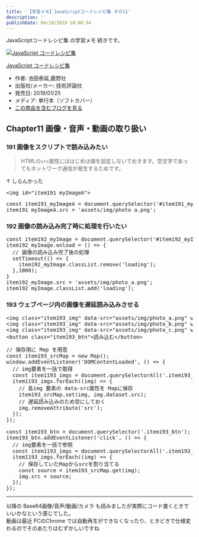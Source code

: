 ```yaml
---
title: '【学習メモ】JavaScriptコードレシピ集 その11'
description: ''
publishDate: 04/18/2019 10:00:34
---
```


<p>JavaScriptコードレシピ集 の学習メモ 続きです。</p>

<p><div class="hatena-asin-detail"><a href="http://www.amazon.co.jp/exec/obidos/ASIN/4297103680/hatena-blog-22/"><img src="https://cdn-ak.f.st-hatena.com/images/fotolife/j/jotaki/20190726/20190726111820.jpg" class="hatena-asin-detail-image" alt="JavaScript コードレシピ集" title="JavaScript コードレシピ集"></a><div class="hatena-asin-detail-info"><p class="hatena-asin-detail-title"><a href="http://www.amazon.co.jp/exec/obidos/ASIN/4297103680/hatena-blog-22/">JavaScript コードレシピ集</a></p><ul><li><span class="hatena-asin-detail-label">作者:</span> 池田泰延,鹿野壮</li><li><span class="hatena-asin-detail-label">出版社/メーカー:</span> 技術評論社</li><li><span class="hatena-asin-detail-label">発売日:</span> 2019/01/25</li><li><span class="hatena-asin-detail-label">メディア:</span> 単行本（ソフトカバー）</li><li><a href="http://d.hatena.ne.jp/asin/4297103680/hatena-blog-22" target="_blank">この商品を含むブログを見る</a></li></ul></div><div class="hatena-asin-detail-foot"></div></div></p>

<h2>Chapter11 画像・音声・動画の取り扱い</h2>

<h3>191 画像をスクリプトで読み込みたい</h3>

<blockquote><p>HTMLの<code>src</code>属性にははじめは値を設定しないでおきます。空文字であってもネットワーク通信が発生するためです。</p></blockquote>

<p>↑ しらんかった</p>

<pre class="code lang-html" data-lang="html" data-unlink><span class="synIdentifier">&lt;</span><span class="synStatement">img</span><span class="synIdentifier"> </span><span class="synType">id</span><span class="synIdentifier">=</span><span class="synConstant">&quot;item191_myImageA&quot;</span><span class="synIdentifier">&gt;</span>
</pre>

<pre class="code lang-javascript" data-lang="javascript" data-unlink><span class="synStatement">const</span> item191_myImageA = <span class="synStatement">document</span>.querySelector(<span class="synConstant">'#item191_myImageA'</span>);
item191_myImageA.src = <span class="synConstant">'assets/img/photo_a.png'</span>;
</pre>

<h3>192 画像の読み込み完了時に処理を行いたい</h3>

<pre class="code lang-javascript" data-lang="javascript" data-unlink><span class="synStatement">const</span> item192_myImage = <span class="synStatement">document</span>.querySelector(<span class="synConstant">'#item192_myImage'</span>);
item192_myImage.onload = () =&gt; <span class="synIdentifier">{</span>
  <span class="synComment">// 画像の読み込み完了後の処理</span>
  setTimeout(() =&gt; <span class="synIdentifier">{</span>
    item192_myImage.classList.remove(<span class="synConstant">'loading'</span>);
  <span class="synIdentifier">}</span>,1000);
<span class="synIdentifier">}</span>
item192_myImage.src = <span class="synConstant">'assets/img/photo_a.png'</span>;
item192_myImage.classList.add(<span class="synConstant">'loading'</span>);
</pre>

<h3>193 ウェブページ内の画像を遅延読み込みさせる</h3>

<pre class="code lang-html" data-lang="html" data-unlink><span class="synIdentifier">&lt;</span><span class="synStatement">img</span><span class="synIdentifier"> </span><span class="synType">class</span><span class="synIdentifier">=</span><span class="synConstant">&quot;item193_img&quot;</span><span class="synIdentifier"> </span><span class="synType">data</span><span class="synIdentifier">-</span><span class="synType">src</span><span class="synIdentifier">=</span><span class="synConstant">&quot;assets/img/photo_a.png&quot;</span><span class="synIdentifier"> </span><span class="synType">width</span><span class="synIdentifier">=</span><span class="synConstant">&quot;144&quot;</span><span class="synIdentifier"> </span><span class="synType">height</span><span class="synIdentifier">=</span><span class="synConstant">&quot;144&quot;</span><span class="synIdentifier">&gt;</span>
<span class="synIdentifier">&lt;</span><span class="synStatement">img</span><span class="synIdentifier"> </span><span class="synType">class</span><span class="synIdentifier">=</span><span class="synConstant">&quot;item193_img&quot;</span><span class="synIdentifier"> </span><span class="synType">data</span><span class="synIdentifier">-</span><span class="synType">src</span><span class="synIdentifier">=</span><span class="synConstant">&quot;assets/img/photo_b.png&quot;</span><span class="synIdentifier"> </span><span class="synType">width</span><span class="synIdentifier">=</span><span class="synConstant">&quot;144&quot;</span><span class="synIdentifier"> </span><span class="synType">height</span><span class="synIdentifier">=</span><span class="synConstant">&quot;144&quot;</span><span class="synIdentifier">&gt;</span>
<span class="synIdentifier">&lt;</span><span class="synStatement">img</span><span class="synIdentifier"> </span><span class="synType">class</span><span class="synIdentifier">=</span><span class="synConstant">&quot;item193_img&quot;</span><span class="synIdentifier"> </span><span class="synType">data</span><span class="synIdentifier">-</span><span class="synType">src</span><span class="synIdentifier">=</span><span class="synConstant">&quot;assets/img/photo_c.png&quot;</span><span class="synIdentifier"> </span><span class="synType">width</span><span class="synIdentifier">=</span><span class="synConstant">&quot;144&quot;</span><span class="synIdentifier"> </span><span class="synType">height</span><span class="synIdentifier">=</span><span class="synConstant">&quot;144&quot;</span><span class="synIdentifier">&gt;</span>
<span class="synIdentifier">&lt;</span><span class="synStatement">button</span><span class="synIdentifier"> </span><span class="synType">class</span><span class="synIdentifier">=</span><span class="synConstant">&quot;item193_btn&quot;</span><span class="synIdentifier">&gt;</span>読み込む<span class="synIdentifier">&lt;/</span><span class="synStatement">button</span><span class="synIdentifier">&gt;</span>
</pre>

<pre class="code lang-javascript" data-lang="javascript" data-unlink><span class="synComment">// 保存用に Map を用意</span>
<span class="synStatement">const</span> item193_srcMap = <span class="synStatement">new</span> Map();
<span class="synStatement">window</span>.addEventListener(<span class="synConstant">'DOMContentLoaded'</span>, () =&gt; <span class="synIdentifier">{</span>
  <span class="synComment">// img要素を一括で取得</span>
  <span class="synStatement">const</span> item1193_imgs = <span class="synStatement">document</span>.querySelectorAll(<span class="synConstant">'.item193_img'</span>);
  item1193_imgs.forEach((img) =&gt; <span class="synIdentifier">{</span>
    <span class="synComment">// 各img 要素の data-src属性を Mapに保存</span>
    item193_srcMap.set(img, img.dataset.src);
    <span class="synComment">// 遅延読み込みのため空にしておく</span>
    img.removeAttribute(<span class="synConstant">'src'</span>);
  <span class="synIdentifier">}</span>);
<span class="synIdentifier">}</span>);

<span class="synStatement">const</span> item193_btn = <span class="synStatement">document</span>.querySelector(<span class="synConstant">'.item193_btn'</span>);
item193_btn.addEventListener(<span class="synConstant">'click'</span>, () =&gt; <span class="synIdentifier">{</span>
  <span class="synComment">// img要素を一括で参照</span>
  <span class="synStatement">const</span> item1193_imgs = <span class="synStatement">document</span>.querySelectorAll(<span class="synConstant">'.item193_img'</span>);
  item1193_imgs.forEach((img) =&gt; <span class="synIdentifier">{</span>
    <span class="synComment">// 保存していたMapからsrcを割り当てる</span>
    <span class="synStatement">const</span> source = item193_srcMap.get(img);
    img.src = source;
  <span class="synIdentifier">}</span>);
<span class="synIdentifier">}</span>);
</pre>

<hr />

<p>以降の Base64画像/音声/動画/カメラ も読みましたが実際にコード書くときでいいかなという感じでした。<br/>
動画は最近 PCのChrome では自動再生ができなくなったり、ときどきで仕様変わるのでそのあたりはむずかしいですね</p>
